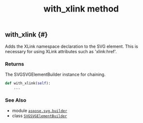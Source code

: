 ﻿---
title: with_xlink method
second_title: Aspose.SVG for Python via .NET API References
description: 
type: docs
weight: 90
url: /python-net/aspose.svg.builder/svgsvgelementbuilder/with_xlink/
is_root: false
---

## with_xlink {#}

Adds the XLink namespace declaration to the SVG element.
This is necessary for using XLink attributes such as 'xlink:href'.


### Returns 


The SVGSVGElementBuilder instance for chaining.


```python
def with_xlink(self):
    ...
```





### See Also
* module [`aspose.svg.builder`](../../)
* class [`SVGSVGElementBuilder`](/svg/python-net/aspose.svg.builder/svgsvgelementbuilder)
